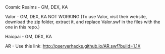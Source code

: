Cosmic Realms - GM, DEX, KA

Valor - GM, DEX, KA NOT WORKING (To use Valor, visit their website, download the zip folder, extract it, and replace Valor.swf in the files with the one in this repo.)

Haiopai - GM, DEX, KA

AR - Use this link: http://pserverhacks.github.io/AR.swf?build=1.1X
